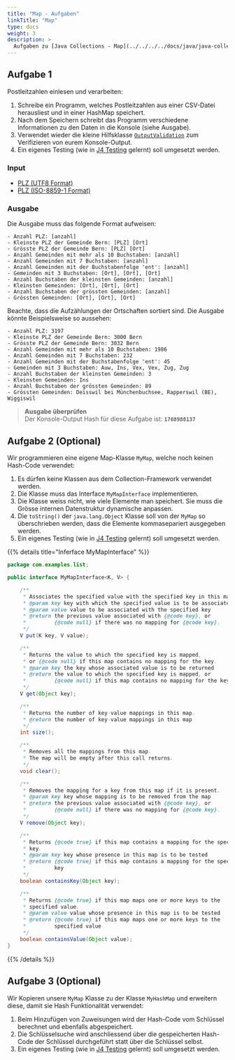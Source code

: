 ```yaml
---
title: "Map - Aufgaben"
linkTitle: "Map"
type: docs
weight: 3
description: >
  Aufgaben zu [Java Collections - Map](../../../../docs/java/java-collections/04_map)
---
```


## Aufgabe 1

Postleitzahlen einlesen und verarbeiten:

1. Schreibe ein Programm, welches Postleitzahlen aus einer CSV-Datei herausliest und in einer HashMap speichert.
2. Nach dem Speichern schreibt das Programm verschiedene Informationen zu den Daten in die Konsole (siehe Ausgabe).
3. Verwendet wieder die kleine Hilfsklasse [`OutputValidation`](https://github.com/it-ninjas/code/blob/main/helper/src/main/java/ch/itninjas/validator/OutputValidation.java) zum Verifizieren von eurem Konsole-Output.
4. Ein eigenes Testing (wie in [J4 Testing](../../../../docs/java/java-testing) gelernt) soll umgesetzt werden.

### Input

- <a href="/files/csv/Postleitzahlen_UTF8.csv">PLZ (UTF8 Format)</a>
- <a href="/files/csv/Postleitzahlen_ISO-8859-1.csv">PLZ (ISO-8859-1 Format)</a>

### Ausgabe

Die Ausgabe muss das folgende Format aufweisen:

```text
- Anzahl PLZ: [anzahl]
- Kleinste PLZ der Gemeinde Bern: [PLZ] [Ort]
- Grösste PLZ der Gemeinde Bern: [PLZ] [Ort]
- Anzahl Gemeinden mit mehr als 10 Buchstaben: [anzahl]
- Anzahl Gemeinden mit 7 Buchstaben: [anzahl]
- Anzahl Gemeinden mit der Buchstabenfolge 'ent': [anzahl]
- Gemeinden mit 3 Buchstaben: [Ort], [Ort], [Ort]
- Anzahl Buchstaben der kleinsten Gemeinden: [anzahl]
- Kleinsten Gemeinden: [Ort], [Ort], [Ort]
- Anzahl Buchstaben der grössten Gemeinden: [anzahl]
- Grössten Gemeinden: [Ort], [Ort], [Ort]
```

Beachte, dass die Aufzählungen der Ortschaften sortiert sind. Die Ausgabe könnte Beispielsweise so aussehen:

```text
- Anzahl PLZ: 3197
- Kleinste PLZ der Gemeinde Bern: 3000 Bern
- Grösste PLZ der Gemeinde Bern: 3032 Bern
- Anzahl Gemeinden mit mehr als 10 Buchstaben: 1986
- Anzahl Gemeinden mit 7 Buchstaben: 232
- Anzahl Gemeinden mit der Buchstabenfolge 'ent': 45
- Gemeinden mit 3 Buchstaben: Auw, Ins, Vex, Vex, Zug, Zug
- Anzahl Buchstaben der kleinsten Gemeinden: 3
- Kleinsten Gemeinden: Ins
- Anzahl Buchstaben der grössten Gemeinden: 89
- Grössten Gemeinden: Deisswil bei Münchenbuchsee, Rapperswil (BE), Wiggiswil
```

> **Ausgabe überprüfen**  
> Der Konsole-Output Hash für diese Aufgabe ist: **`1768988137`**

## Aufgabe 2 (Optional)

Wir programmieren eine eigene Map-Klasse `MyMap`, welche noch keinen Hash-Code verwendet:

1. Es dürfen keine Klassen aus dem Collection-Framework verwendet werden.
2. Die Klasse muss das Interface `MyMapInterface` implementieren.
3. Die Klasse weiss nicht, wie viele Elemente man speichert. Sie muss die Grösse internen Datenstruktur dynamische anpassen.
4. Die `toString()` der `java.lang.Object` Klasse soll von der `MyMap` so überschrieben werden, dass die Elemente kommasepariert ausgegeben werden.
5. Ein eigenes Testing (wie in [J4 Testing](../../../../docs/java/java-testing) gelernt) soll umgesetzt werden.

{{% details title="Inferface MyMapInterface" %}}

```java
package com.examples.list;

public interface MyMapInterface<K, V> {

    /**
     * Associates the specified value with the specified key in this map.
     * @param key key with which the specified value is to be associated
     * @param value value to be associated with the specified key
     * @return the previous value associated with {@code key}, or
     *         {@code null} if there was no mapping for {@code key}.
     */
    V put(K key, V value);

    /**
     * Returns the value to which the specified key is mapped,
     * or {@code null} if this map contains no mapping for the key.
     * @param key the key whose associated value is to be returned
     * @return the value to which the specified key is mapped, or
     *         {@code null} if this map contains no mapping for the key
     */
    V get(Object key);

    /**
     * Returns the number of key-value mappings in this map.
     * @return the number of key-value mappings in this map
     */
    int size();

    /**
     * Removes all the mappings from this map.
     * The map will be empty after this call returns.
     */
    void clear();

    /**
     * Removes the mapping for a key from this map if it is present.
     * @param key key whose mapping is to be removed from the map
     * @return the previous value associated with {@code key}, or
     *         {@code null} if there was no mapping for {@code key}.
     */
    V remove(Object key);

    /**
     * Returns {@code true} if this map contains a mapping for the specified
     * key.
     * @param key key whose presence in this map is to be tested
     * @return {@code true} if this map contains a mapping for the specified
     *         key
     */
    boolean containsKey(Object key);

    /**
     * Returns {@code true} if this map maps one or more keys to the
     * specified value.
     * @param value value whose presence in this map is to be tested
     * @return {@code true} if this map maps one or more keys to the
     *         specified value
     */
    boolean containsValue(Object value);
}

```

{{% /details %}}

## Aufgabe 3 (Optional)

Wir Kopieren unsere `MyMap` Klasse zu der Klasse `MyHashMap` und erweitern diese, damit sie Hash Funktionalität verwendet:

1. Beim Hinzufügen von Zuweisungen wird der Hash-Code vom Schlüssel berechnet und ebenfalls abgespeichert.
2. Die Schlüsselsuche wird anschliessend über die gespeicherten Hash-Code der Schlüssel durchgeführt statt über die Schlüssel selbst.
3. Ein eigenes Testing (wie in [J4 Testing](../../../../docs/java/java-testing) gelernt) soll umgesetzt werden.
